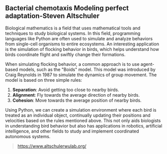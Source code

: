 ## Bacterial chemotaxis Modeling perfect adaptation-Steven Altschuler

Biological mathematics is a field that uses mathematical tools and techniques to study biological systems. In this field, programming languages like Python are often used to simulate and analyze behaviors from single-cell organisms to entire ecosystems. An interesting application is the simulation of flocking behavior in birds, which helps understand how birds coordinate flight and swiftly change their formations.

When simulating flocking behavior, a common approach is to use agent-based models, such as the "Boids" model. This model was introduced by Craig Reynolds in 1987 to simulate the dynamics of group movement. The model is based on three simple rules:
1. **Separation**: Avoid getting too close to nearby birds.
2. **Alignment**: Fly towards the average direction of nearby birds.
3. **Cohesion**: Move towards the average position of nearby birds.

Using Python, we can create a simulation environment where each bird is treated as an individual object, continually updating their positions and velocities based on the rules mentioned above. This not only aids biologists in understanding bird behavior but also has applications in robotics, artificial intelligence, and other fields to study and implement coordinated autonomous systems.



> https://www.altschulerwulab.org/
